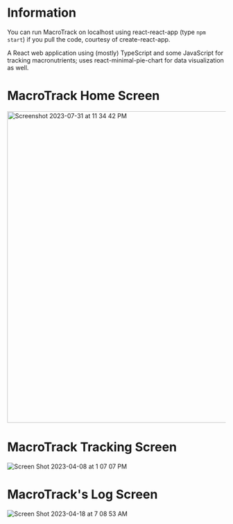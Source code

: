 # Information
You can run MacroTrack on localhost using react-react-app (type ```npm start```) if you pull the code, courtesy of create-react-app. 

A React web application using (mostly) TypeScript and some JavaScript for tracking macronutrients; uses react-minimal-pie-chart for data visualization as well.  

# MacroTrack Home Screen <br/> 
<img width="717" alt="Screenshot 2023-07-31 at 11 34 42 PM" src="https://github.com/bjucs/macrotrack-react/assets/91577965/2974e4d6-7ca6-418e-8b18-b72fe7367ea4">
<br/> 

# MacroTrack Tracking Screen <br/> 
![Screen Shot 2023-04-08 at 1 07 07 PM](https://user-images.githubusercontent.com/91577965/230734015-05e949ed-79a0-403d-b0dd-8443fa776b73.png)

# MacroTrack's Log Screen
![Screen Shot 2023-04-18 at 7 08 53 AM](https://user-images.githubusercontent.com/91577965/232759608-e418478e-0bb2-49c6-8498-7a4783a1a24d.png)
<br/> 
 


